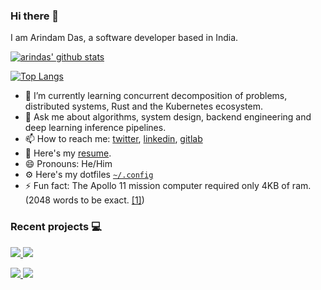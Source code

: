 ### Hi there 👋

I am Arindam Das, a software developer based in India.

[![arindas' github stats](https://github-readme-stats-chi-tan.vercel.app/api?username=arindas&include_all_commits=true&show_icons=true&hide_title=true&hide_border=true&theme=dark)](https://github.com/arindas)

[![Top Langs](https://github-readme-stats-chi-tan.vercel.app/api/top-langs/?username=arindas&langs_count=10&layout=compact&theme=dark&hide_border=true)](https://github.com/arindas)

<!--
**arindas/arindas** is a ✨ _special_ ✨ repository because its `README.md` (this file) appears on your GitHub profile.

Here are some ideas to get you started:
-->
<!--
- 🔭 I’m currently working on a io_uring powered thread per core architecture based message queue.
- 👯 I’m looking to collaborate on projects involving:
  - High Performance requirements
  - Deep Learning SaaS solutions
-->
- 🌱 I’m currently learning concurrent decomposition of problems, distributed systems, Rust and the Kubernetes ecosystem.
- 💬 Ask me about algorithms, system design, backend engineering and deep learning inference pipelines.
- 📫 How to reach me: [twitter](https://twitter.com/arind_das), [linkedin](https://www.linkedin.com/in/arind-das), [gitlab](https://gitlab.com/dasarindam.mails)
- 📜 Here's my [resume](https://github.com/arindas/resume/releases/latest/download/arindas-resume.pdf).
- 😄 Pronouns: He/Him
- ⚙️ Here's my dotfiles [`~/.config`](https://github.com/arindas/dotfiles)
- ⚡ Fun fact: The Apollo 11 mission computer required only 4KB of ram. (2048 words to be exact. [\[1\]](https://en.wikipedia.org/wiki/Apollo_Guidance_Computer))

<!--
- 🤔 I’m curious about:
  - The blockchain ecosystem
  - Quantum Computing
  - AR and VR development
-->

### Recent projects :computer:
<p>
<a href="https://github.com/arindas/laminarmq">
<img src="https://github-readme-stats-chi-tan.vercel.app/api/pin/?username=arindas&repo=laminarmq&theme=dark&hide_border=true" />
</a>
<a href="https://github.com/arindas/proglog">
<img src="https://github-readme-stats-chi-tan.vercel.app/api/pin/?username=arindas&repo=proglog&theme=dark&hide_border=true">
</a>
</p>
<p>
<a href="https://github.com/arindas/riakv">
<img src="https://github-readme-stats-chi-tan.vercel.app/api/pin/?username=arindas&repo=riakv&theme=dark&hide_border=true">
</a>
<a href="https://github.com/arindas/bheap">
<img src="https://github-readme-stats-chi-tan.vercel.app/api/pin/?username=arindas&repo=bheap&theme=dark&hide_border=true" />
</a>
</p>

